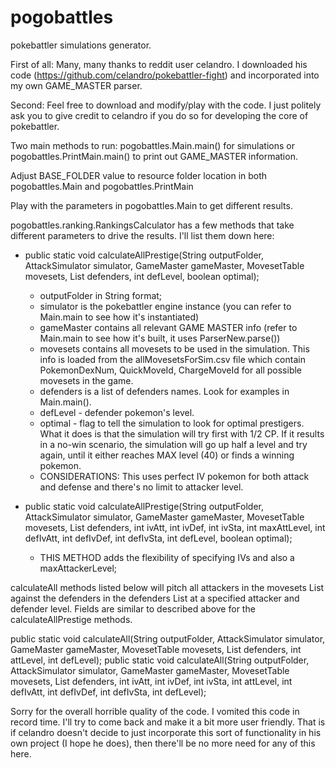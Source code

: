 # pogobattles
pokebattler simulations generator. 

First of all: Many, many thanks to reddit user celandro. I downloaded his code (https://github.com/celandro/pokebattler-fight) and incorporated into my own GAME_MASTER parser.

Second: Feel free to download and modify/play with the code. I just politely ask you to give credit to celandro if you do so for developing the core of pokebattler.

Two main methods to run: pogobattles.Main.main() for simulations or pogobattles.PrintMain.main() to print out GAME_MASTER information.

Adjust BASE_FOLDER value to resource folder location in both pogobattles.Main and pogobattles.PrintMain

Play with the parameters in pogobattles.Main to get different results.

pogobattles.ranking.RankingsCalculator has a few methods that take different parameters to drive the results. I'll list them down here:

-   public static void calculateAllPrestige(String outputFolder, AttackSimulator simulator, GameMaster gameMaster, MovesetTable movesets, List<String> defenders, int defLevel, boolean optimal);
    - outputFolder in String format;
    - simulator is the pokebattler engine instance (you can refer to Main.main to see how it's instantiated)
    - gameMaster contains all relevant GAME MASTER info (refer to Main.main to see how it's built, it uses ParserNew.parse())
    - movesets contains all movesets to be used in the simulation. This info is loaded from the allMovesetsForSim.csv file which contain
        PokemonDexNum, QuickMoveId, ChargeMoveId for all possible movesets in the game.
    - defenders is a list of defenders names. Look for examples in Main.main().
    - defLevel - defender pokemon's level.
    - optimal - flag to tell the simulation to look for optimal prestigers. What it does is that the simulation will try first with 1/2 CP. If it results in a no-win scenario, the simulation will go up half a level and try again, until it either reaches MAX level (40) or finds a winning pokemon.
    - CONSIDERATIONS: This uses perfect IV pokemon for both attack and defense and there's no limit to attacker level.
    
-   public static void calculateAllPrestige(String outputFolder, AttackSimulator simulator, GameMaster gameMaster, MovesetTable movesets, List<String> defenders, int ivAtt, int ivDef, int ivSta, int maxAttLevel, int defIvAtt, int defIvDef, int defIvSta, int defLevel, boolean optimal);
    - THIS METHOD adds the flexibility of specifying IVs and also a maxAttackerLevel;

calculateAll methods listed below will pitch all attackers in the movesets List against the defenders in the defenders List at a specified attacker and defender level. Fields are similar to described above for the calculateAllPrestige methods.

  public static void calculateAll(String outputFolder, AttackSimulator simulator, GameMaster gameMaster, MovesetTable movesets, List<String> defenders, int attLevel, int defLevel);
  public static void calculateAll(String outputFolder, AttackSimulator simulator, GameMaster gameMaster, MovesetTable movesets, List<String> defenders, int ivAtt, int ivDef, int ivSta, int attLevel, int defIvAtt, int defIvDef, int defIvSta, int defLevel);

Sorry for the overall horrible quality of the code. I vomited this code in record time. I'll try to come back and make it a bit more user friendly. That is if celandro doesn't decide to just incorporate this sort of functionality in his own project (I hope he does), then there'll be no more need for any of this here.
